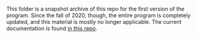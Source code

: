 
This folder is a snapshot archive of this repo for the first version of the program.  Since the fall of 2020, though, the entire program is completely updated, and this material is mostly no longer applicable.  The current documentation is found [in this repo](https://github.com/18F/site-scanning-documentation).   
